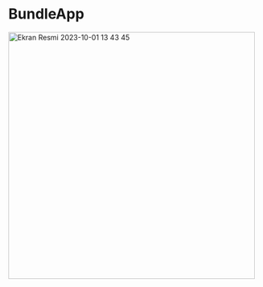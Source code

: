 #  BundleApp
<img width="490" alt="Ekran Resmi 2023-10-01 13 43 45" src="https://github.com/ezgiik/Homework6/assets/128503981/39be0e3d-b073-4aab-97c4-d7afc7a08d25">
